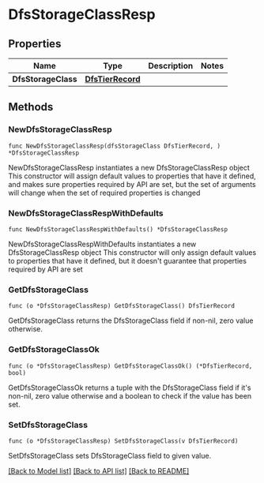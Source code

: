 # DfsStorageClassResp

## Properties

Name | Type | Description | Notes
------------ | ------------- | ------------- | -------------
**DfsStorageClass** | [**DfsTierRecord**](DfsTierRecord.md) |  | 

## Methods

### NewDfsStorageClassResp

`func NewDfsStorageClassResp(dfsStorageClass DfsTierRecord, ) *DfsStorageClassResp`

NewDfsStorageClassResp instantiates a new DfsStorageClassResp object
This constructor will assign default values to properties that have it defined,
and makes sure properties required by API are set, but the set of arguments
will change when the set of required properties is changed

### NewDfsStorageClassRespWithDefaults

`func NewDfsStorageClassRespWithDefaults() *DfsStorageClassResp`

NewDfsStorageClassRespWithDefaults instantiates a new DfsStorageClassResp object
This constructor will only assign default values to properties that have it defined,
but it doesn't guarantee that properties required by API are set

### GetDfsStorageClass

`func (o *DfsStorageClassResp) GetDfsStorageClass() DfsTierRecord`

GetDfsStorageClass returns the DfsStorageClass field if non-nil, zero value otherwise.

### GetDfsStorageClassOk

`func (o *DfsStorageClassResp) GetDfsStorageClassOk() (*DfsTierRecord, bool)`

GetDfsStorageClassOk returns a tuple with the DfsStorageClass field if it's non-nil, zero value otherwise
and a boolean to check if the value has been set.

### SetDfsStorageClass

`func (o *DfsStorageClassResp) SetDfsStorageClass(v DfsTierRecord)`

SetDfsStorageClass sets DfsStorageClass field to given value.



[[Back to Model list]](../README.md#documentation-for-models) [[Back to API list]](../README.md#documentation-for-api-endpoints) [[Back to README]](../README.md)


